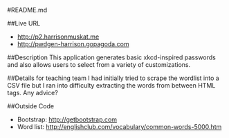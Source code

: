 #README.md

##Live URL
* <http://p2.harrisonmuskat.me>
* <http://pwdgen-harrison.gopagoda.com>

##Description
This application generates basic xkcd-inspired passwords and also allows users to select from a variety of customizations.

##Details for teaching team
I had initially tried to scrape the wordlist into a CSV file but I ran into difficulty extracting the words from between HTML tags. Any advice?

##Outside Code
* Bootstrap: <http://getbootstrap.com>
* Word list: <http://englishclub.com/vocabulary/common-words-5000.htm>